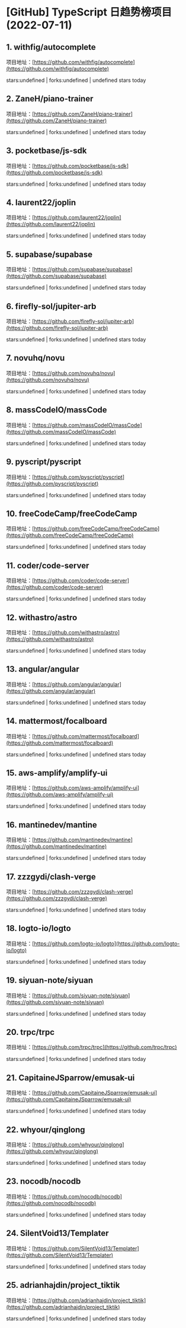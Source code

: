 # [GitHub] TypeScript 日趋势榜项目(2022-07-11)

## 1. withfig/autocomplete 

项目地址：[https://github.com/withfig/autocomplete](https://github.com/withfig/autocomplete)

stars:undefined | forks:undefined | undefined stars today 



## 2. ZaneH/piano-trainer 

项目地址：[https://github.com/ZaneH/piano-trainer](https://github.com/ZaneH/piano-trainer)

stars:undefined | forks:undefined | undefined stars today 



## 3. pocketbase/js-sdk 

项目地址：[https://github.com/pocketbase/js-sdk](https://github.com/pocketbase/js-sdk)

stars:undefined | forks:undefined | undefined stars today 



## 4. laurent22/joplin 

项目地址：[https://github.com/laurent22/joplin](https://github.com/laurent22/joplin)

stars:undefined | forks:undefined | undefined stars today 



## 5. supabase/supabase 

项目地址：[https://github.com/supabase/supabase](https://github.com/supabase/supabase)

stars:undefined | forks:undefined | undefined stars today 



## 6. firefly-sol/jupiter-arb 

项目地址：[https://github.com/firefly-sol/jupiter-arb](https://github.com/firefly-sol/jupiter-arb)

stars:undefined | forks:undefined | undefined stars today 



## 7. novuhq/novu 

项目地址：[https://github.com/novuhq/novu](https://github.com/novuhq/novu)

stars:undefined | forks:undefined | undefined stars today 



## 8. massCodeIO/massCode 

项目地址：[https://github.com/massCodeIO/massCode](https://github.com/massCodeIO/massCode)

stars:undefined | forks:undefined | undefined stars today 



## 9. pyscript/pyscript 

项目地址：[https://github.com/pyscript/pyscript](https://github.com/pyscript/pyscript)

stars:undefined | forks:undefined | undefined stars today 



## 10. freeCodeCamp/freeCodeCamp 

项目地址：[https://github.com/freeCodeCamp/freeCodeCamp](https://github.com/freeCodeCamp/freeCodeCamp)

stars:undefined | forks:undefined | undefined stars today 



## 11. coder/code-server 

项目地址：[https://github.com/coder/code-server](https://github.com/coder/code-server)

stars:undefined | forks:undefined | undefined stars today 



## 12. withastro/astro 

项目地址：[https://github.com/withastro/astro](https://github.com/withastro/astro)

stars:undefined | forks:undefined | undefined stars today 



## 13. angular/angular 

项目地址：[https://github.com/angular/angular](https://github.com/angular/angular)

stars:undefined | forks:undefined | undefined stars today 



## 14. mattermost/focalboard 

项目地址：[https://github.com/mattermost/focalboard](https://github.com/mattermost/focalboard)

stars:undefined | forks:undefined | undefined stars today 



## 15. aws-amplify/amplify-ui 

项目地址：[https://github.com/aws-amplify/amplify-ui](https://github.com/aws-amplify/amplify-ui)

stars:undefined | forks:undefined | undefined stars today 



## 16. mantinedev/mantine 

项目地址：[https://github.com/mantinedev/mantine](https://github.com/mantinedev/mantine)

stars:undefined | forks:undefined | undefined stars today 



## 17. zzzgydi/clash-verge 

项目地址：[https://github.com/zzzgydi/clash-verge](https://github.com/zzzgydi/clash-verge)

stars:undefined | forks:undefined | undefined stars today 



## 18. logto-io/logto 

项目地址：[https://github.com/logto-io/logto](https://github.com/logto-io/logto)

stars:undefined | forks:undefined | undefined stars today 



## 19. siyuan-note/siyuan 

项目地址：[https://github.com/siyuan-note/siyuan](https://github.com/siyuan-note/siyuan)

stars:undefined | forks:undefined | undefined stars today 



## 20. trpc/trpc 

项目地址：[https://github.com/trpc/trpc](https://github.com/trpc/trpc)

stars:undefined | forks:undefined | undefined stars today 



## 21. CapitaineJSparrow/emusak-ui 

项目地址：[https://github.com/CapitaineJSparrow/emusak-ui](https://github.com/CapitaineJSparrow/emusak-ui)

stars:undefined | forks:undefined | undefined stars today 



## 22. whyour/qinglong 

项目地址：[https://github.com/whyour/qinglong](https://github.com/whyour/qinglong)

stars:undefined | forks:undefined | undefined stars today 



## 23. nocodb/nocodb 

项目地址：[https://github.com/nocodb/nocodb](https://github.com/nocodb/nocodb)

stars:undefined | forks:undefined | undefined stars today 



## 24. SilentVoid13/Templater 

项目地址：[https://github.com/SilentVoid13/Templater](https://github.com/SilentVoid13/Templater)

stars:undefined | forks:undefined | undefined stars today 



## 25. adrianhajdin/project_tiktik 

项目地址：[https://github.com/adrianhajdin/project_tiktik](https://github.com/adrianhajdin/project_tiktik)

stars:undefined | forks:undefined | undefined stars today 



